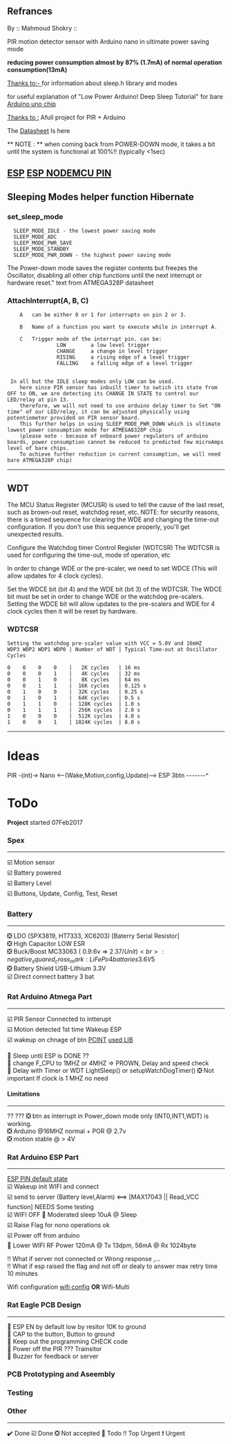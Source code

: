 
## Refrances

By :: Mahmoud Shokry :: 

PIR motion detector sensor with Arduino nano in ultimate power saving mode 

**reducing power consumption almost by 87% (1.7mA) of normal operation consumption(13mA)**

[Thanks to:- ](http://playground.arduino.cc/Learning/ArduinoSleepCode) for information about sleep.h library and modes

for useful explanation of  "Low Power Arduino! Deep Sleep Tutorial" for bare [Arduino uno chip](http://www.kevindarrah.com/download/arduino_code/LowPowerVideo.ino)

[Thanks to :](https://theelectromania.blogspot.com.eg/2016/02/pir-motion-detector-with-arduino.html) Afull project for PIR + Arduino 

The [Datasheet](http://www.atmel.com/images/atmel-8271-8-bit-avr-microcontroller-atmega48a-48pa-88a-88pa-168a-168pa-328-328p_datasheet_complete.pdf) Is here

** NOTE : ** when coming back from POWER-DOWN mode, it takes a bit until the system is functional at 100%!! (typically <1sec) 

[ESP](https://cdn-shop.adafruit.com/product-files/2471/0A-ESP8266__Datasheet__EN_v4.3.pdf)
[ESP NODEMCU PIN](https://i.stack.imgur.com/w2Scr.jpg)
--- 

## Sleeping Modes helper function Hibernate  

###  set_sleep_mode

```
  SLEEP_MODE_IDLE - the lowest power saving mode
  SLEEP_MODE_ADC
  SLEEP_MODE_PWR_SAVE
  SLEEP_MODE_STANDBY
  SLEEP_MODE_PWR_DOWN - the highest power saving mode
 ```
  
The Power-down mode saves the register contents but freezes the Oscillator, disabling all other chip functions 
until the next interrupt or hardware reset."  text from ATMEGA328P datasheet

### AttachInterrupt(A, B, C)

```
    A   can be either 0 or 1 for interrupts on pin 2 or 3.  
   
    B   Name of a function you want to execute while in interrupt A.
   
    C   Trigger mode of the interrupt pin. can be:
                LOW        a low level trigger
                CHANGE     a change in level trigger
                RISING     a rising edge of a level trigger
                FALLING    a falling edge of a level trigger
 
```

```
 In all but the IDLE sleep modes only LOW can be used.
    here since PIR sensor has inbuilt timer to swtich its state from OFF to ON, we are detecting its CHANGE IN STATE to control our LED/relay at pin 13. 
    therefore, we will not need to use arduino delay timer to Set "ON time" of our LED/relay, it can be adjusted physically using potentiometer provided on PIR sensor board.
    This further helps in using SLEEP_MODE_PWR_DOWN which is ultimate lowest power consumption mode for ATMEGA8328P chip  
    (please note - because of onboard power regulators of arduino boards, power consumption cannot be reduced to predicted few microAmps level of bare chips. 
    To achieve further reduction in current consumption, we will need bare ATMEGA328P chip)
```
---

## WDT

The MCU Status Register (MCUSR) is used to tell the cause of the last
reset, such as brown-out reset, watchdog reset, etc.
NOTE: for security reasons, there is a timed sequence for clearing the
WDE and changing the time-out configuration. If you don't use this
sequence properly, you'll get unexpected results.

Configure the Watchdog timer Control Register (WDTCSR)
The WDTCSR is used for configuring the time-out, mode of operation, etc

In order to change WDE or the pre-scaler, we need to set WDCE (This will
allow updates for 4 clock cycles).

Set the WDCE bit (bit 4) and the WDE bit (bit 3) of the WDTCSR.
The WDCE bit must be set in order to change WDE or the watchdog pre-scalers.
Setting the WDCE bit will allow updates to the pre-scalers and WDE for 4 clock cycles then it will be reset by hardware.

### WDTCSR 
```
Setting the watchdog pre-scaler value with VCC = 5.0V and 16mHZ
WDP3 WDP2 WDP1 WDP0 | Number of WDT | Typical Time-out at Oscillator Cycles

0    0    0    0    |   2K cycles   | 16 ms
0    0    0    1    |   4K cycles   | 32 ms
0    0    1    0    |   8K cycles   | 64 ms
0    0    1    1    |  16K cycles   | 0.125 s
0    1    0    0    |  32K cycles   | 0.25 s
0    1    0    1    |  64K cycles   | 0.5 s
0    1    1    0    |  128K cycles  | 1.0 s
0    1    1    1    |  256K cycles  | 2.0 s
1    0    0    0    |  512K cycles  | 4.0 s
1    0    0    1    | 1024K cycles  | 8.0 s
```
---
# Ideas

PIR -(int)-> Nano <--(Wake,Motion,config,Update)--> ESP
3btn -------^     

# ToDo

**Project** started 07Feb2017

### Spex
---
:ballot_box_with_check: Motion sensor <br>
:ballot_box_with_check: Battery powered <br>
:ballot_box_with_check: Battery Level <br>
:ballot_box_with_check: Buttons, Update, Config, Test, Reset <br>

### Battery 
---
:negative_squared_cross_mark: LDO (SPX3819, HT7333, XC6203) [Baterry Serial Resistor] <br>
:negative_squared_cross_mark: High Capacitor LOW ESR <br>
:negative_squared_cross_mark: Buck/Boost MC33063 ( 0.9:6v => 2.37$/Unit) <br>
:negative_squared_cross_mark: LiFePo4 battaries 3.6V 5$ <br>
:negative_squared_cross_mark: Battery Shield USB-Lithium 3.3V <br>
:ballot_box_with_check: Direct connect battery 3 bat <br>

### Rat Arduino Atmega Part
---
:ballot_box_with_check:  PIR Sensor Connected to intterupt <br>
:ballot_box_with_check: Motion detected 1st time Wakeup ESP <br>
:ballot_box_with_check: wakeup on chnage of btn [PCINT](https://playground.arduino.cc/Main/PcInt) [used LIB](https://github.com/NicoHood/PinChangeInterrupt) <br>

:black_square_button: Sleep until ESP is DONE  ?? <br>
:black_square_button: change F_CPU to 1MHZ or 4MHZ => PROWN, Delay and speed check <br>
:black_square_button: Delay with Timer or WDT LightSleep() or setupWatchDogTimer() :negative_squared_cross_mark: Not important If clock is 1 MHZ no need <br>

#### Limitations
---
?? ??? :negative_squared_cross_mark: btn as interrupt in Power_down mode only (INT0,INT1,WDT) is working. <br>
:negative_squared_cross_mark: Arduino @16MHZ normal + POR @ 2.7v<br>
:negative_squared_cross_mark: motion stable @ > 4V<br>

### Rat Arduino ESP Part 
---
[ESP PIN default state](http://rabbithole.wwwdotorg.org/2017/03/28/esp8266-gpio.html)<br>
:ballot_box_with_check: Wakeup init WIFI and connect<br>
:ballot_box_with_check: send to server (Battery level,Alarm) <==> [MAX17043 || Read_VCC function] NEEDS Some testing<br>
:ballot_box_with_check: WIFI OFF :black_square_button: Moderated sleep 10uA @ Sleep<br>
:ballot_box_with_check: Raise Flag for nono operations ok <br>
:ballot_box_with_check: Power off from arduino <br>
:black_square_button: Lower WIFI RF Power 120mA @ Tx 13dpm, 56mA @ Rx 1024byte <br>

:bangbang: What if server not connected or Wrong response ,... <br>
:bangbang: What if esp raised the flag and not off or dealy to answer max retry time 10 minutes <br>

Wifi configuration [wifi config](https://github.com/tzapu/WiFiManager/blob/master/examples/AutoConnectWithFSParametersAndCustomIP/AutoConnectWithFSParametersAndCustomIP.ino) **OR** Wifi-Multi <br>

### Rat Eagle PCB Design
---
:black_square_button: ESP EN by default low by resitor 10K to ground <br>
:black_square_button: CAP to the button, Button to ground <br>
:black_square_button: Keep out the programming CHECK code<br>
:black_square_button: Power off the PIR ??? Trainsitor <br>
:black_square_button: Buzzer for feedback or server<br>

### PCB Prototyping and Aseembly 

### Testing

### Other

---
:heavy_check_mark: Done
:ballot_box_with_check: Done
:negative_squared_cross_mark: Not accepted
:black_square_button: Todo
:bangbang: Top Urgent
:heavy_exclamation_mark: Urgent
